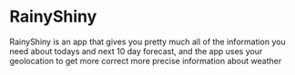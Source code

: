 <h1>RainyShiny</h1>
<p>RainyShiny is an app that gives you pretty much all of the information you need about todays and next 10 day forecast, and the app uses your geolocation to get more correct more precise information about weather</p>
